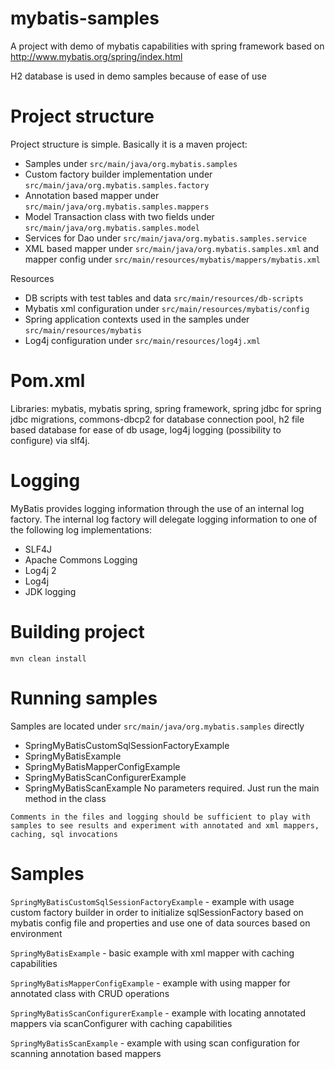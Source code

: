# mybatis-samples
A project with demo of mybatis capabilities with spring framework based on http://www.mybatis.org/spring/index.html

H2 database is used in demo samples because of ease of use

# Project structure
Project structure is simple. Basically it is a maven project:
- Samples under `src/main/java/org.mybatis.samples`
- Custom factory builder implementation under `src/main/java/org.mybatis.samples.factory`
- Annotation based mapper under `src/main/java/org.mybatis.samples.mappers`
- Model Transaction class with two fields under `src/main/java/org.mybatis.samples.model`
- Services for Dao under `src/main/java/org.mybatis.samples.service`
- XML based mapper under `src/main/java/org.mybatis.samples.xml` and mapper config under `src/main/resources/mybatis/mappers/mybatis.xml`

Resources
- DB scripts with test tables and data `src/main/resources/db-scripts`
- Mybatis xml configuration under `src/main/resources/mybatis/config`
- Spring application contexts used in the samples under `src/main/resources/mybatis`
- Log4j configuration under `src/main/resources/log4j.xml`

# Pom.xml
Libraries: mybatis, mybatis spring, spring framework, spring jdbc for spring jdbc migrations, commons-dbcp2 for database connection pool, h2 file based database for ease of db usage, log4j logging (possibility to configure) via slf4j.

# Logging
MyBatis provides logging information through the use of an internal log factory. The internal log factory will delegate logging information to one of the following log implementations:
- SLF4J
- Apache Commons Logging
- Log4j 2
- Log4j
- JDK logging

# Building project
`mvn clean install`

# Running samples
Samples are located under `src/main/java/org.mybatis.samples` directly
- SpringMyBatisCustomSqlSessionFactoryExample
- SpringMyBatisExample
- SpringMyBatisMapperConfigExample
- SpringMyBatisScanConfigurerExample
- SpringMyBatisScanExample
No parameters required. Just run the main method in the class

`Comments in the files and logging should be sufficient to play with samples to see results and experiment with annotated and xml mappers, caching, sql invocations`

# Samples
`SpringMyBatisCustomSqlSessionFactoryExample` - example with usage custom factory builder in order to
initialize sqlSessionFactory based on mybatis config file and properties and use one of data sources based on environment

`SpringMyBatisExample` - basic example with xml mapper with caching capabilities

`SpringMyBatisMapperConfigExample` - example with using mapper for annotated class with CRUD operations

`SpringMyBatisScanConfigurerExample` - example with locating annotated mappers via scanConfigurer with caching capabilities

`SpringMyBatisScanExample` - example with using scan configuration for scanning annotation based mappers
